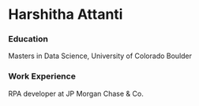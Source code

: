 # Harshitha Attanti

### Education
Masters in Data Science, University of Colorado Boulder

### Work Experience
RPA developer at JP Morgan Chase & Co. 
